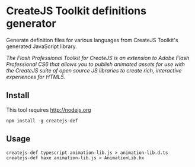 CreateJS Toolkit definitions generator
======================================

Generate definition files for various languages from CreateJS Toolkit's generated JavaScript library.

_The Flash Professional Toolkit for CreateJS is an extension to Adobe Flash Professional CS6 that allows 
you to publish animated assets for use with the CreateJS suite of open source JS libraries to create rich, 
interactive experiences for HTML5._

Install
-------

This tool requires http://nodejs.org

    npm install -g createjs-def

Usage
-----

    createjs-def typescript animation-lib.js > animation-lib.d.ts
    createjs-def haxe animation-lib.js > AnimationLib.hx
